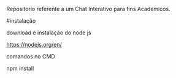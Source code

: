 Repositorio referente a um Chat Interativo para fins Academicos.

#instalação

 download e instalação do node js

   https://nodejs.org/en/

 comandos no CMD

   npm install
